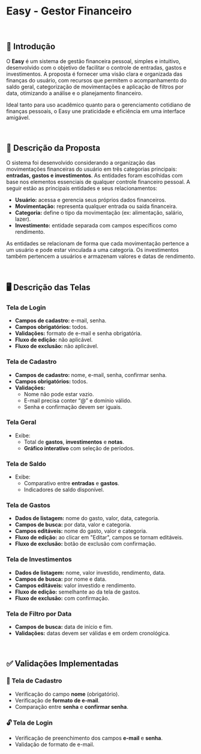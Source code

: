 # **Easy - Gestor Financeiro**

<br>

## **📌 Introdução**

O **Easy** é um sistema de gestão financeira pessoal, simples e intuitivo, desenvolvido com o objetivo de facilitar o controle de entradas, gastos e investimentos. A proposta é fornecer uma visão clara e organizada das finanças do usuário, com recursos que permitem o acompanhamento do saldo geral, categorização de movimentações e aplicação de filtros por data, otimizando a análise e o planejamento financeiro.

Ideal tanto para uso acadêmico quanto para o gerenciamento cotidiano de finanças pessoais, o Easy une praticidade e eficiência em uma interface amigável.

<br>

## **🎯 Descrição da Proposta**

O sistema foi desenvolvido considerando a organização das movimentações financeiras do usuário em três categorias principais: **entradas, gastos e investimentos**. As entidades foram escolhidas com base nos elementos essenciais de qualquer controle financeiro pessoal. A seguir estão as principais entidades e seus relacionamentos:

- **Usuário:** acessa e gerencia seus próprios dados financeiros.
- **Movimentação:** representa qualquer entrada ou saída financeira.
- **Categoria:** define o tipo da movimentação (ex: alimentação, salário, lazer).
- **Investimento:** entidade separada com campos específicos como rendimento.

As entidades se relacionam de forma que cada movimentação pertence a um usuário e pode estar vinculada a uma categoria. Os investimentos também pertencem a usuários e armazenam valores e datas de rendimento.

<br>

## **🖥️ Descrição das Telas**

### **Tela de Login**

- **Campos de cadastro:** e-mail, senha.
- **Campos obrigatórios:** todos.
- **Validações:** formato de e-mail e senha obrigatória.
- **Fluxo de edição:** não aplicável.
- **Fluxo de exclusão:** não aplicável.

### **Tela de Cadastro**

- **Campos de cadastro:** nome, e-mail, senha, confirmar senha.
- **Campos obrigatórios:** todos.
- **Validações:**
  - Nome não pode estar vazio.
  - E-mail precisa conter “@” e domínio válido.
  - Senha e confirmação devem ser iguais.

### **Tela Geral**

- Exibe:
  - Total de **gastos**, **investimentos** e **notas**.
  - **Gráfico interativo** com seleção de períodos.

### **Tela de Saldo**

- Exibe:
  - Comparativo entre **entradas** e **gastos**.
  - Indicadores de saldo disponível.

### **Tela de Gastos**

- **Dados de listagem:** nome do gasto, valor, data, categoria.
- **Campos de busca:** por data, valor e categoria.
- **Campos editáveis:** nome do gasto, valor e categoria.
- **Fluxo de edição:** ao clicar em "Editar", campos se tornam editáveis.
- **Fluxo de exclusão:** botão de exclusão com confirmação.

### **Tela de Investimentos**

- **Dados de listagem:** nome, valor investido, rendimento, data.
- **Campos de busca:** por nome e data.
- **Campos editáveis:** valor investido e rendimento.
- **Fluxo de edição:** semelhante ao da tela de gastos.
- **Fluxo de exclusão:** com confirmação.

### **Tela de Filtro por Data**

- **Campos de busca:** data de início e fim.
- **Validações:** datas devem ser válidas e em ordem cronológica.

<br>

## **✅ Validações Implementadas**

### **🔐 Tela de Cadastro**

- Verificação do campo **nome** (obrigatório).
- Verificação de **formato de e-mail**.
- Comparação entre **senha** e **confirmar senha**.

### **🔓 Tela de Login**

- Verificação de preenchimento dos campos **e-mail** e **senha**.
- Validação de formato de e-mail.

<br>

